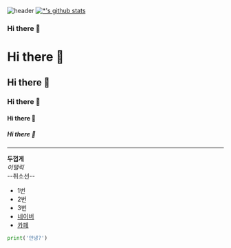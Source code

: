 ![header](https://capsule-render.vercel.app/api?type=wave&color=auto&height=300&section=header&text=깃허브%20특강&fontSize=90)
[![*'s github stats](https://github-readme-stats.vercel.app/api?username=seongwan1120)](https://github.com/seongwan1120)


### Hi there 👋

<!--
**seongwan1120/seongwan1120** is a ✨ _special_ ✨ repository because its `README.md` (this file) appears on your GitHub profile.

Here are some ideas to get you started:

- 🔭 I’m currently working on ...
- 🌱 I’m currently learning ...
- 👯 I’m looking to collaborate on ...
- 🤔 I’m looking for help with ...
- 💬 Ask me about ...
- 📫 How to reach me: ...
- 😄 Pronouns: ...
- ⚡ Fun fact: ...
-->

# Hi there 👋
## Hi there 👋
### Hi there 👋
#### Hi there 👋
##### Hi there 👋
---
**두껍게** <br>
*이탤릭* <br>
--취소선-- <br>
- 1번
- 2번
- 3번
- [네이버](http://naver.com)
- [카페](https://cafe.naver.com/githubStudy)

```python
print('안녕?')
```



